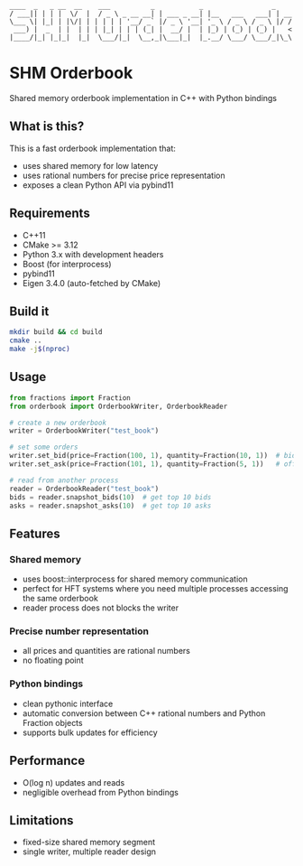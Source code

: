 ```
____  _   _ __  __    ___          _           _                 _    
/ ___|| | | |  \/  |  / _ \ _ __ __| | ___ _ __| |__   ___   ___| | __
\___ \| |_| | |\/| | | | | | '__/ _` |/ _ \ '__| '_ \ / _ \ / _ \ |/ /
 ___) |  _  | |  | | | |_| | | | (_| |  __/ |  | |_) | (_) | (_) |   < 
|____/|_| |_|_|  |_|  \___/|_|  \__,_|\___|_|  |_.__/ \___/ \___/_|\_\
```

# SHM Orderbook

Shared memory orderbook implementation in C++ with Python bindings

## What is this?

This is a fast orderbook implementation that:
- uses shared memory for low latency
- uses rational numbers for precise price representation
- exposes a clean Python API via pybind11

## Requirements

* C++11
* CMake >= 3.12
* Python 3.x with development headers
* Boost (for interprocess)
* pybind11
* Eigen 3.4.0 (auto-fetched by CMake)

## Build it

```bash
mkdir build && cd build
cmake ..
make -j$(nproc)
```

## Usage

```python
from fractions import Fraction
from orderbook import OrderbookWriter, OrderbookReader

# create a new orderbook
writer = OrderbookWriter("test_book")

# set some orders
writer.set_bid(price=Fraction(100, 1), quantity=Fraction(10, 1))  # bid 10 @ $100
writer.set_ask(price=Fraction(101, 1), quantity=Fraction(5, 1))   # offer 5 @ $101

# read from another process
reader = OrderbookReader("test_book")
bids = reader.snapshot_bids(10)  # get top 10 bids
asks = reader.snapshot_asks(10)  # get top 10 asks
```

## Features

### Shared memory
- uses boost::interprocess for shared memory communication
- perfect for HFT systems where you need multiple processes accessing the same orderbook
- reader process does not blocks the writer

### Precise number representation  
- all prices and quantities are rational numbers
- no floating point

### Python bindings
- clean pythonic interface
- automatic conversion between C++ rational numbers and Python Fraction objects
- supports bulk updates for efficiency

## Performance

- O(log n) updates and reads
- negligible overhead from Python bindings

## Limitations

- fixed-size shared memory segment
- single writer, multiple reader design
